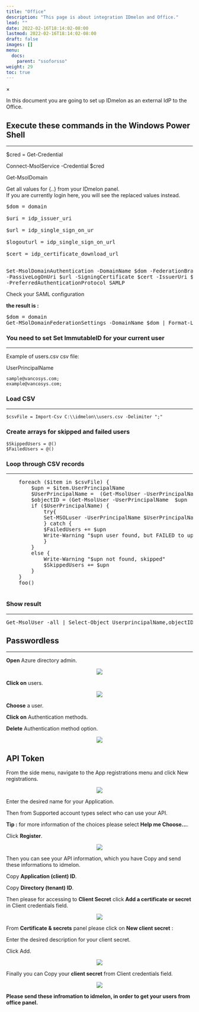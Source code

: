 ```yaml
---
title: "Office"
description: "This page is about integration IDmelon and Office."
lead: ""
date: 2022-02-16T18:14:02-08:00
lastmod: 2022-02-16T18:14:02-08:00
draft: false
images: []
menu:
  docs:
    parent: "ssoforsso"
weight: 29
toc: true
---
```


<div id="_modal" class="modal">
  <span class="close">&times;</span>
  <img class="modal-content" id="img01">
</div>

<p>In this document you are going to set up <span class="code-back">IDmelon</span> as an external IdP to the <span class="code-back">Office</span>.</p>

## Execute these commands in the Windows Power Shell

<hr class="hr-line">

<p><span class="code-back">$cred = Get-Credential</span></p>

<p><span class="code-back">Connect-MsolService -Credential $cred</span></p>

<p>Get-MsolDomain</p>

<p class="note-body">Get all values for <span class="code-back">{..}</span> from your IDmelon panel.</br>
If you are currently login here, you will see the replaced values instead.</p>

<div>
<pre class="code-back">
$dom = domain  </br>
$uri = idp_issuer_uri <br>
$url = idp_single_sign_on_ur <br>
$logouturl = idp_single_sign_on_url <br>
$cert = idp_certificate_download_url <br>
</pre>
</div>

<div>
<pre class="code-back">
Set-MsolDomainAuthentication -DomainName $dom -FederationBrandName $dom -Authentication Federated
-PassiveLogOnUri $url -SigningCertificate $cert -IssuerUri $uri -LogOffUri $logouturl
-PreferredAuthenticationProtocol SAMLP</pre>
</div>

<p>Check your SAML configuration</p>

<p style="font-weight:bold;">the result is :</p>

<div>
<pre class="code-back">
$dom = domain 
Get-MSolDomainFederationSettings -DomainName $dom | Format-List *
</pre>
</div>

### You need to set Set ImmutableID for your current user

<hr class="hr-line">

<p>Example of users.csv csv file:</p>

UserPrincipalName
<div class="code-back">
<code>sample@vancosys.com; </code></br>
<code>example@vancosys.com; </code>
</div>

### Load CSV

<hr class="hr-line">

<div class="code-back">
<code>$csvFile = Import-Csv C:\\idmelon\\users.csv -Delimiter ";"</code>
</div>

### Create arrays for skipped and failed users

<div class="code-back">
<code>$SkippedUsers = @()</code></br>
<code>$FailedUsers = @()</code>
</div>

### Loop through CSV records

<hr class="hr-line">
<pre class="code-back">
    foreach ($item in $csvFile) {
        $upn = $item.UserPrincipalName
        $UserPrincipalName =  (Get-MsolUser -UserPrincipalName  $upn  | select UserPrincipalName).UserPrincipalName
        $objectID = (Get-MsolUser -UserPrincipalName  $upn  | select ObjectId).ObjectId.Guid
        if ($UserPrincipalName) {
            try{
            Set-MSOLuser -UserPrincipalName $UserPrincipalName -ImmutableID $objectID
            } catch {
            $FailedUsers += $upn
            Write-Warning "$upn user found, but FAILED to update."
            }
        }
        else {
            Write-Warning "$upn not found, skipped"
            $SkippedUsers += $upn
        }
    }
    foo()

</pre>

### Show result

<hr class="hr-line">

<pre class="code-back">
Get-MsolUser -all | Select-Object UserprincipalName,objectID,ImmutableID
</pre>

## Passwordless

<hr class="hr-line">

<div class="step-row-container">
  <div class="step-column bullet-container">
    <div class="bullet"></div>
  </div>
  <div class="card-column">
    <div class="step-text" >
      <div class="card-body">
        <p><span style="font-weight:bold;">Open</span> Azure directory admin.</p>
      </div>
    </div>
  </div>
</div>

<div align="center">
    <img src="/images/vendor/sso/office_passless.png" class="doc-img-frame">
</div>

<div class="step-row-container">
  <div class="step-column bullet-container">
    <div class="bullet"></div>
  </div>
  <div class="card-column">
    <div class="step-text" >
      <div class="card-body">
        <p><span style="font-weight:bold;">Click on</span> users.</p>
      </div>
    </div>
  </div>
</div>

<div align="center">
    <img src="/images/vendor/sso/office_passless1.png" class="doc-img-frame">
</div>

<div class="step-row-container">
  <div class="step-column bullet-container">
    <div class="bullet"></div>
  </div>
  <div class="card-column">
    <div class="step-text" >
      <div class="card-body">
        <p><span style="font-weight:bold;">Choose</span> a user.</p>
      </div>
    </div>
  </div>
</div>

<div class="step-row-container">
  <div class="step-column bullet-container">
    <div class="bullet"></div>
  </div>
  <div class="card-column">
    <div class="step-text" >
      <div class="card-body">
        <p><span style="font-weight:bold;">Click on</span> Authentication methods.</p>
      </div>
    </div>
  </div>
</div>

<div class="step-row-container">
  <div class="step-column bullet-container">
    <div class="bullet"></div>
  </div>
  <div class="card-column">
    <div class="step-text" >
      <div class="card-body">
        <p><span style="font-weight:bold;">Delete</span> Authentication method option.</p>
      </div>
    </div>
  </div>
</div>

<div align="center">
    <img src="/images/vendor/sso/office_passless2.png" class="doc-img-frame">
</div>

## API Token

<p>From the side menu, navigate to the <span class="code-back">App registrations</span> menu and click <span class="code-back">New registrations</span>.</p>

<div align="center">
    <img src="/images/vendor/sso/office_token_01.png" class="doc-img-frame">
</div>

<div class="step-row-container">
  <div class="step-column bullet-container">
    <div class="bullet"></div>
  </div>
  <div class="card-column">
    <div class="step-text" >
      <div class="card-body">
        <p>Enter the desired name for your Application.</p>
      </div>
    </div>
  </div>
</div>

<div class="step-row-container">
  <div class="step-column bullet-container">
    <div class="bullet"></div>
  </div>
  <div class="card-column">
    <div class="step-text" >
      <div class="card-body">
        <p>Then from <span class="code-back">Supported account types</span> select who can use your API.</p>
      </div>
    </div>
  </div>
</div>
<div class="mx-3">
<div class="step-row-container">
  <div class="step-column bullet-container">
    <div class="bullet"></div>
  </div>
  <div class="card-column">
    <div class="step-text" >
      <div class="card-body">
        <p><span style="font-weight:bold;">Tip :</span> for more information of the choices please select <span style="font-weight:bold;">Help me Choose...</span>.</p>
      </div>
    </div>
  </div>
</div>
</div>

<div class="step-row-container">
  <div class="step-column bullet-container">
    <div class="bullet"></div>
  </div>
  <div class="card-column">
    <div class="step-text" >
      <div class="card-body">
        <p>Click <span style="font-weight:bold;">Register</span>.</p>
      </div>
    </div>
  </div>
</div>

<div align="center">
    <img src="/images/vendor/sso/office_token_02.png" class="doc-img-frame">
</div>

<p>Then you can see your API information, which you have Copy and send these informations to idmelon.</p>

<div class="step-row-container">
  <div class="step-column bullet-container">
    <div class="bullet"></div>
  </div>
  <div class="card-column">
    <div class="step-text" >
      <div class="card-body">
        <p>Copy <span style="font-weight:bold;">Application (client) ID</span>.</p>
      </div>
    </div>
  </div>
</div>

<div class="step-row-container">
  <div class="step-column bullet-container">
    <div class="bullet"></div>
  </div>
  <div class="card-column">
    <div class="step-text" >
      <div class="card-body">
        <p>Copy <span style="font-weight:bold;">Directory (tenant) ID</span>.</p>
      </div>
    </div>
  </div>
</div>

<p>Then please for accessing to <span style="font-weight:bold;">Client Secret</span> click <span style="font-weight:bold;">Add a certificate or secret</span> in Client credentials field.</p>

<div align="center">
    <img src="/images/vendor/sso/office_token_03.png" class="doc-img-frame">
</div>

<p>From <span style="font-weight:bold;">Certificate & secrets</span> panel please click on <span style="font-weight:bold;">New client secret</span> :</p>

<div class="step-row-container">
  <div class="step-column bullet-container">
    <div class="bullet"></div>
  </div>
  <div class="card-column">
    <div class="step-text" >
      <div class="card-body">
        <p>Enter the desired description for your client secret.</p>
      </div>
    </div>
  </div>
</div>

<div class="step-row-container">
  <div class="step-column bullet-container">
    <div class="bullet"></div>
  </div>
  <div class="card-column">
    <div class="step-text" >
      <div class="card-body">
        <p>Click <span class="code-back">Add</span>.</p>
      </div>
    </div>
  </div>
</div>

<div align="center">
    <img src="/images/vendor/sso/office_token_04.png" class="doc-img-frame">
</div>

<p>Finally you can Copy your <span style="font-weight:bold;">client secret</span> from Client credentials field.</p>

<div align="center">
    <img src="/images/vendor/sso/office_token_05.png" class="doc-img-frame">
</div>

<p class="code-back"><span style="font-weight:bold;">Please send these infromation to idmelon, in order to get your users from office panel.</span></p>
